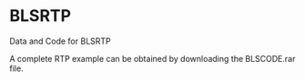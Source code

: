 # BLSRTP
Data and Code for BLSRTP

A complete RTP example can be obtained by downloading the BLSCODE.rar file.
